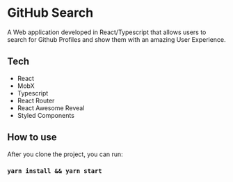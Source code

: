 # GitHub Search

A Web application developed in React/Typescript that allows users to search for Github Profiles and show them with an amazing User Experience.

## Tech

* React
* MobX
* Typescript
* React Router
* React Awesome Reveal
* Styled Components

## How to use

After you clone the project, you can run:

### `yarn install && yarn start`


